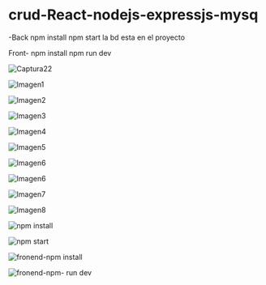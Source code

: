 # crud-React-nodejs-expressjs-mysq
-Back 
npm install
npm start
la bd esta en el proyecto

Front-
npm install
npm run dev

![Captura22](https://github.com/Johanserna1023/crud-React-nodejs-expressjs-mysq/assets/93808275/778b29a5-bbef-4d38-a4d0-9bfdf0cd3bff)

![Imagen1](https://github.com/Johanserna1023/crud-React-nodejs-expressjs-mysq/assets/93808275/53869b6d-8a6c-47c8-bde2-9fe34fddf606)

![Imagen2](https://github.com/Johanserna1023/crud-React-nodejs-expressjs-mysq/assets/93808275/bff011b5-393f-49ed-889d-54a699fe76d3)

![Imagen3](https://github.com/Johanserna1023/crud-React-nodejs-expressjs-mysq/assets/93808275/997c0bd4-371f-4079-9064-019bdf19557c)

![Imagen4](https://github.com/Johanserna1023/crud-React-nodejs-expressjs-mysq/assets/93808275/dffe3c62-2c5e-4ba6-ae77-721cbdf4f5ec)

![Imagen5](https://github.com/Johanserna1023/crud-React-nodejs-expressjs-mysq/assets/93808275/d0e6e1e6-b6f9-49f0-8433-d28f82efa108)

![Imagen6](https://github.com/Johanserna1023/crud-React-nodejs-expressjs-mysq/assets/93808275/739b23ee-321f-4c3c-aba3-a367b0f92f29)

![Imagen6](https://github.com/Johanserna1023/crud-React-nodejs-expressjs-mysq/assets/93808275/669a440d-e59b-4005-8fe2-96c21eac0518)

![Imagen7](https://github.com/Johanserna1023/crud-React-nodejs-expressjs-mysq/assets/93808275/72626f6c-a316-43b5-9fdb-9de0dcb0b05b)

![Imagen8](https://github.com/Johanserna1023/crud-React-nodejs-expressjs-mysq/assets/93808275/c44ce181-e5eb-477f-adb2-a5a95192af6e)

![npm install](https://github.com/Johanserna1023/crud-React-nodejs-expressjs-mysq/assets/93808275/7348c9c1-1939-4f91-b514-7ba2a0f10d20)

![npm start](https://github.com/Johanserna1023/crud-React-nodejs-expressjs-mysq/assets/93808275/12928254-12f2-4d3d-bbd0-412290add233)

![fronend-npm install](https://github.com/Johanserna1023/crud-React-nodejs-expressjs-mysq/assets/93808275/3667bc64-0274-49d4-bc6c-63addf2659f9)

![fronend-npm- run dev](https://github.com/Johanserna1023/crud-React-nodejs-expressjs-mysq/assets/93808275/05c84231-942d-49eb-a82d-bfd2f7dcca4c)







